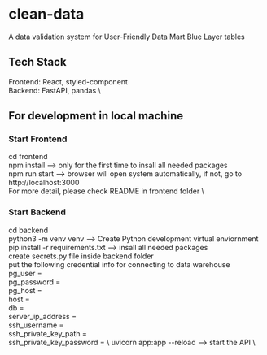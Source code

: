 # clean-data
A data validation system for User-Friendly Data Mart Blue Layer tables

## Tech Stack
Frontend: React, styled-component \
Backend: FastAPI, pandas \

## For development in local machine
### Start Frontend
cd frontend \
npm install --> only for the first time to insall all needed packages \
npm run start --> browser will open system automatically, if not, go to http://localhost:3000 \
For more detail, please check README in frontend folder \

### Start Backend
cd backend \
python3 -m venv venv --> Create Python development virtual enviornment \
pip install -r requirements.txt --> insall all needed packages \
create secrets.py file inside backend folder \
put the following credential info for connecting to data warehouse \
    pg_user = \
    pg_password = \
    pg_host = \
    host = \
    db = \
    server_ip_address = \
    ssh_username = \
    ssh_private_key_path = \
    ssh_private_key_password = \ 
uvicorn app:app --reload --> start the API \